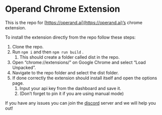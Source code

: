 # Operand Chrome Extension

This is the repo for [https://operand.ai](https://operand.ai)’s chrome extension.

To install the extension directly from the repo follow these steps:

1. Clone the repo.
2. Run `npm i` and then `npm run build` .
   1. This should create a folder called dist in the repo.
3. Open “chrome://extensions/” on Google Chrome and select “Load Unpacked”.
4. Navigate to the repo folder and select the dist folder.
5. If done correctly the extension should install itself and open the options page.
   1. Input your api key from the dashboard and save it.
   2. (Don’t forget to pin it if you are using manual mode)

If you have any issues you can join the [discord](https://discord.gg/WpaFpt5C9M) server and we will help you out!
